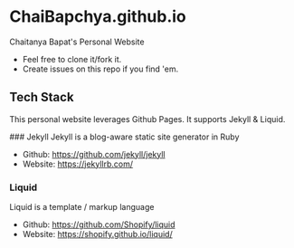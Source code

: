# ChaiBapchya.github.io
Chaitanya Bapat's Personal Website

- Feel free to clone it/fork it.
- Create issues on this repo if you find 'em.

## Tech Stack

This personal website leverages Github Pages. It supports Jekyll & Liquid.

### Jekyll
Jekyll is a blog-aware static site generator in Ruby
- Github: https://github.com/jekyll/jekyll
- Website: https://jekyllrb.com/

### Liquid
Liquid is a template / markup language
- Github: https://github.com/Shopify/liquid
- Website: https://shopify.github.io/liquid/

